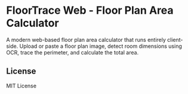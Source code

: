 # FloorTrace Web - Floor Plan Area Calculator

A modern web-based floor plan area calculator that runs entirely client-side. Upload or paste a floor plan image, detect room dimensions using OCR, trace the perimeter, and calculate the total area.

## License

MIT License
